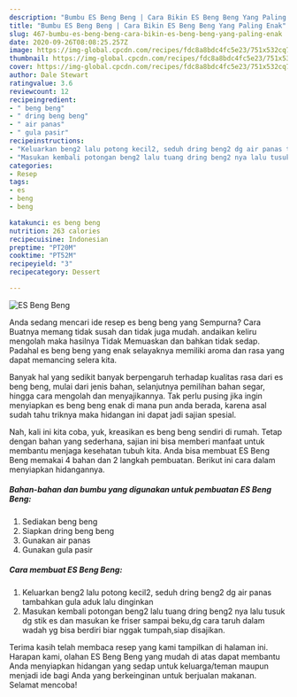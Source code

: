 ```yaml
---
description: "Bumbu ES Beng Beng | Cara Bikin ES Beng Beng Yang Paling Enak"
title: "Bumbu ES Beng Beng | Cara Bikin ES Beng Beng Yang Paling Enak"
slug: 467-bumbu-es-beng-beng-cara-bikin-es-beng-beng-yang-paling-enak
date: 2020-09-26T08:08:25.257Z
image: https://img-global.cpcdn.com/recipes/fdc8a8bdc4fc5e23/751x532cq70/es-beng-beng-foto-resep-utama.jpg
thumbnail: https://img-global.cpcdn.com/recipes/fdc8a8bdc4fc5e23/751x532cq70/es-beng-beng-foto-resep-utama.jpg
cover: https://img-global.cpcdn.com/recipes/fdc8a8bdc4fc5e23/751x532cq70/es-beng-beng-foto-resep-utama.jpg
author: Dale Stewart
ratingvalue: 3.6
reviewcount: 12
recipeingredient:
- " beng beng"
- " dring beng beng"
- " air panas"
- " gula pasir"
recipeinstructions:
- "Keluarkan beng2 lalu potong kecil2, seduh dring beng2 dg air panas tambahkan gula aduk lalu dinginkan"
- "Masukan kembali potongan beng2 lalu tuang dring beng2 nya lalu tusuk dg stik es dan masukan ke friser sampai beku,dg cara taruh dalam wadah yg bisa berdiri biar nggak tumpah,siap disajikan."
categories:
- Resep
tags:
- es
- beng
- beng

katakunci: es beng beng 
nutrition: 263 calories
recipecuisine: Indonesian
preptime: "PT20M"
cooktime: "PT52M"
recipeyield: "3"
recipecategory: Dessert

---
```



![ES Beng Beng](https://img-global.cpcdn.com/recipes/fdc8a8bdc4fc5e23/751x532cq70/es-beng-beng-foto-resep-utama.jpg)

Anda sedang mencari ide resep es beng beng yang Sempurna? Cara Buatnya memang tidak susah dan tidak juga mudah. andaikan keliru mengolah maka hasilnya Tidak Memuaskan dan bahkan tidak sedap. Padahal es beng beng yang enak selayaknya memiliki aroma dan rasa yang dapat memancing selera kita.

Banyak hal yang sedikit banyak berpengaruh terhadap kualitas rasa dari es beng beng, mulai dari jenis bahan, selanjutnya pemilihan bahan segar, hingga cara mengolah dan menyajikannya. Tak perlu pusing jika ingin menyiapkan es beng beng enak di mana pun anda berada, karena asal sudah tahu triknya maka hidangan ini dapat jadi sajian spesial.




Nah, kali ini kita coba, yuk, kreasikan es beng beng sendiri di rumah. Tetap dengan bahan yang sederhana, sajian ini bisa memberi manfaat untuk membantu menjaga kesehatan tubuh kita. Anda bisa membuat ES Beng Beng memakai 4 bahan dan 2 langkah pembuatan. Berikut ini cara dalam menyiapkan hidangannya.

<!--inarticleads1-->

##### Bahan-bahan dan bumbu yang digunakan untuk pembuatan ES Beng Beng:

1. Sediakan  beng beng
1. Siapkan  dring beng beng
1. Gunakan  air panas
1. Gunakan  gula pasir




<!--inarticleads2-->

##### Cara membuat ES Beng Beng:

1. Keluarkan beng2 lalu potong kecil2, seduh dring beng2 dg air panas tambahkan gula aduk lalu dinginkan
1. Masukan kembali potongan beng2 lalu tuang dring beng2 nya lalu tusuk dg stik es dan masukan ke friser sampai beku,dg cara taruh dalam wadah yg bisa berdiri biar nggak tumpah,siap disajikan.




Terima kasih telah membaca resep yang kami tampilkan di halaman ini. Harapan kami, olahan ES Beng Beng yang mudah di atas dapat membantu Anda menyiapkan hidangan yang sedap untuk keluarga/teman maupun menjadi ide bagi Anda yang berkeinginan untuk berjualan makanan. Selamat mencoba!
